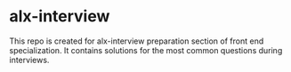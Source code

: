 # alx-interview
This repo is created for alx-interview preparation section of front end specialization. It contains solutions for the most common questions during interviews. 
